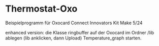 # Thermostat-Oxo
Beispielprogramm für Oxocard Connect Innovators Kit Make 5/24

enhanced version:
die Klasse ringbuffer auf der Oxocard im Ordner /lib ablegen (lib anklicken, dann Upload)
Temperature_graph starten.



